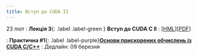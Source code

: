 ```yaml
---
title: Вступ до CUDA II
---
```


23 лют
: **Лекція 3**{: .label .label-green } **Вступ до CUDA C II**
  : [[HML](https://ykochura.github.io/ac-kpi/?p=lecture3.md#1)][[PDF](https://ykochura.github.io/ac-kpi/pdf/lecture3.pdf)]


: **Практична #1**{: .label .label-purple}[**Основи прискорених обчислень із CUDA C/C++**](https://ykochura.github.io/ac-kpi/labs/lab1.pdf)
  : Дедлайн: 09 березня


